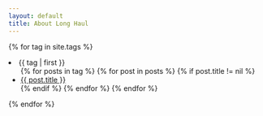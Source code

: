 ```yaml
---
layout: default
title: About Long Haul
---
```


  {% for tag in site.tags %}
<li><a name="{{ tag | first }}">{{ tag | first }}</a>
  <ul>
  {% for posts in tag %}
    {% for post in posts %}
      {% if post.title != nil %}
        <li><a href="{{ post.url }}">{{ post.title }}</a></li>
      {% endif %}
    {% endfor %}
  {% endfor %}
  </ul>
</li>
{% endfor %}
